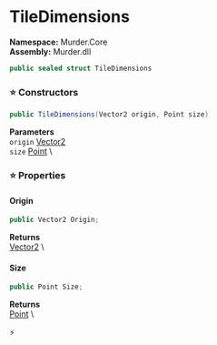 # TileDimensions

**Namespace:** Murder.Core \
**Assembly:** Murder.dll

```csharp
public sealed struct TileDimensions
```

### ⭐ Constructors
```csharp
public TileDimensions(Vector2 origin, Point size)
```

**Parameters** \
`origin` [Vector2](../../Murder/Core/Geometry/Vector2.html) \
`size` [Point](../../Murder/Core/Geometry/Point.html) \

### ⭐ Properties
#### Origin
```csharp
public Vector2 Origin;
```

**Returns** \
[Vector2](../../Murder/Core/Geometry/Vector2.html) \
#### Size
```csharp
public Point Size;
```

**Returns** \
[Point](../../Murder/Core/Geometry/Point.html) \


⚡